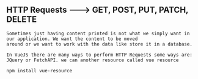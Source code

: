 ## HTTP Requests ---> GET, POST, PUT, PATCH, DELETE
```
Sometimes just having content printed is not what we simply want in our application. We want the content to be moved
around or we want to work with the data like store it in a database.

In VueJS there are many ways to perform HTTP Requests some ways are: JQuery or FetchAPI. we can another resource called vue resource
```

```bash
npm install vue-resource
```
